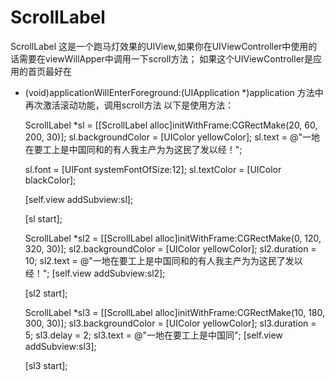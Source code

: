 # ScrollLabel
ScrollLabel
这是一个跑马灯效果的UIView,如果你在UIViewController中使用的话需要在viewWillApper中调用一下scroll方法；
如果这个UIViewController是应用的首页最好在
- (void)applicationWillEnterForeground:(UIApplication *)application 方法中再次激活滚动功能，调用scroll方法
以下是使用方法：
    

    ScrollLabel *sl = [[ScrollLabel alloc]initWithFrame:CGRectMake(20, 60, 200, 30)];
    sl.backgroundColor = [UIColor yellowColor];
    sl.text = @"一地在要工上是中国同和的有人我主产为为这民了发以经！";
    
    sl.font = [UIFont systemFontOfSize:12];
    sl.textColor = [UIColor blackColor];
    
    [self.view addSubview:sl];
    
    [sl start];
    
    
    ScrollLabel *sl2 = [[ScrollLabel alloc]initWithFrame:CGRectMake(0, 120, 320, 30)];
    sl2.backgroundColor = [UIColor yellowColor];
    sl2.duration = 10;
    sl2.text = @"一地在要工上是中国同和的有人我主产为为这民了发以经！";
    [self.view addSubview:sl2];
    
    [sl2 start];
    
    
    ScrollLabel *sl3 = [[ScrollLabel alloc]initWithFrame:CGRectMake(10, 180, 300, 30)];
    sl3.backgroundColor = [UIColor yellowColor];
    sl3.duration = 5;
    sl3.delay = 2;
    sl3.text = @"一地在要工上是中国同";
    [self.view addSubview:sl3];
    
    [sl3 start];
    
    
    
